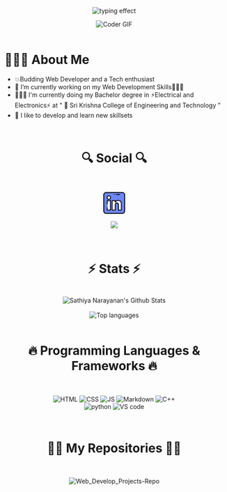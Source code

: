 <div align="center">

![typing effect](https://readme-typing-svg.demolab.com/?lines=Hi+there!+👋;I'm+Sathiya+Narayanan;Nice+to+meet+you+🤝&height=100px&size=35px&font=DynaPuff&center=true&vCenter=true&pause=350&duration=3500)

<img src="https://media.giphy.com/media/SWoSkN6DxTszqIKEqv/giphy.gif" alt="Coder GIF" width="550px">

</div>

<br>

# 👨🏻‍💻 About Me

- 💥Budding Web Developer and a Tech enthusiast   
- 🔭 I’m currently working on my Web Development Skills👨🏻‍💻
- 👨🏻‍🎓 I'm currently doing my Bachelor degree in ⚡Electrical and Electronics⚡ at " 🏫 Sri Krishna College of Engineering and Technology "
- 🎯 I like to develop and learn new skillsets

<br>

<div align="center">

# 🔍 Social 🔍

<br>

[<img width=50px src="https://raw.githubusercontent.com/8bithemant/8bithemant/master/linkedin.png?raw=true">](https://www.linkedin.com/in/sathiya-narayanan-704bb2255 "My linkedin Profile link")

[<img width=50px src="https://cdn.iconscout.com/icon/free/png-512/free-hackerrank-3521478-2944922.png?f=avif&w=256">](https://www.hackerrank.com/sathiyanarayan31 "My HackerRank Profile link")


</div>

<br>

<div align="center">

# ⚡ Stats ⚡


<br>

<img width="550px" alt="Sathiya Narayanan's Github Stats" src="https://github-readme-stats.vercel.app/api?username=sathiyanarayanan2410&show_icons=true&hide=prs&count_private=true&line_height=30px&border_radius=15px&theme=react">

<br>
<br>
  
<img width="350px" alt="Top languages" src="https://github-readme-stats.vercel.app/api/top-langs/?username=sathiyanarayanan2410&border_radius=15px&theme=react">

</div>

<br>

<div align="center">

# 🔥 Programming Languages & Frameworks 🔥

<br>

![HTML](https://img.shields.io/badge/HTML5-E34F26?style=for-the-badge&logo=html5&logoColor=white)
![CSS](https://img.shields.io/badge/CSS3-1572B6?style=for-the-badge&logo=css3&logoColor=white)
![JS](https://img.shields.io/badge/JavaScript-323330?style=for-the-badge&logo=javascript&logoColor=F7DF1E)
![Markdown](https://img.shields.io/badge/Markdown-000000?style=for-the-badge&logo=markdown&logoColor=red)
![C++](https://img.shields.io/badge/C%2B%2B-00599C?style=for-the-badge&logo=c%2B%2B&logoColor=white)  
![python](https://img.shields.io/badge/Python-FFD43B?style=for-the-badge&logo=python&logoColor=blue)
![VS code](https://img.shields.io/badge/VSCode-0078D4?style=for-the-badge&logo=visual%20studio%20code&logoColor=white&border_radius=20px)
<!--![react](https://img.shields.io/badge/React-20232A?style=for-the-badge&logo=react&logoColor=61DAFB)-->

</div>

<br>

<div align="center">

# 👨‍💻 My Repositories 👨‍💻

<br>

![Web_Develop_Projects-Repo](https://github-readme-stats.vercel.app/api/pin/?username=sathiyanarayanan2410&repo=Web_Develop_Projects&theme=react)

</div>
